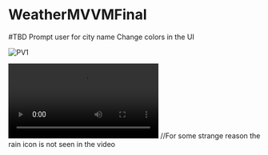 # WeatherMVVMFinal

#TBD
Prompt user for city name
Change colors in the UI


![PV1](https://user-images.githubusercontent.com/10739658/135834003-1ff3fdc8-d5ac-45c5-9edd-530ff8c6f697.png)


![PV2](https://user-images.githubusercontent.com/10739658/135833675-9c8fba8b-fbd2-4ad0-8512-6d391002d2c0.mp4)
//For some strange reason the rain icon is not seen in the video
